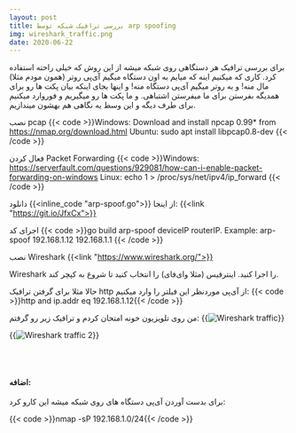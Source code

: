 ```yaml
---
layout: post
title: بررسی ترافیک شبکه توسط arp spoofing
img: wireshark_traffic.png
date: 2020-06-22
---
```


برای بررسی ترافیک هر دستگاهی روی شبکه میشه از این روش که خیلی راحته استفاده کرد.
کاری که میکنیم اینه که میایم به اون دستگاه میگیم آی‌پی روتر (همون مودم مثلا) مال منه! و به روتر میگیم آی‌پی دستگاه منه! و اینها بجای اینکه بیان پکت ها رو برای همدیگه بفرستن برای ما میفرستن اشتباهی.
و ما پکت ها رو میگیریم و فوروارد میکنیم برای طرف دیگه و این وسط یه نگاهی هم بهشون میندازیم.

نصب pcap
{{< code >}}Windows: Download and install npcap 0.99* from https://nmap.org/download.html
Ubuntu: sudo apt install libpcap0.8-dev
{{< /code >}}

فعال کردن Packet Forwarding
{{< code >}}Windows: https://serverfault.com/questions/929081/how-can-i-enable-packet-forwarding-on-windows
Linux: echo 1 > /proc/sys/net/ipv4/ip_forward
{{< /code >}}

دانلود {{<inline_code "arp-spoof.go">}} از اینجا:
{{<link "https://git.io/JfxCx">}}

اجرای کد
{{< code >}}go build
arp-spoof deviceIP routerIP. Example: arp-spoof 192.168.1.12 192.168.1.1
{{< /code >}}

نصب Wireshark
{{<link "https://www.wireshark.org/">}}

Wireshark را اجرا کنید. اینترفیس (مثلا وای‌فای) را انتخاب کنید تا شروع به کپچر کند.

حالا مثلا برای گرفتن ترافیک http از آی‌پی موردنظر این فیلتر را وارد میکنیم:
{{< code >}}http and ip.addr eq 192.168.1.12{{< /code >}}

من روی تلویزیون خونه امتحان کردم و ترافیک زیر رو گرفتم:
{{<image src="wireshark_traffic.png" alt="Wireshark traffic">}}

{{<image src="wireshark_traffic_2.png" alt="Wireshark traffic 2">}}

<br>
<br>
<h4>اضافه:</h4>

برای بدست آوردن آی‌پی دستگاه های روی شبکه میشه این کارو کرد:

{{< code >}}nmap -sP 192.168.1.0/24{{< /code >}}